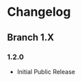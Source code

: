 Changelog
===================================

## Branch 1.X ##

### 1.2.0 ###

* Initial Public Release
